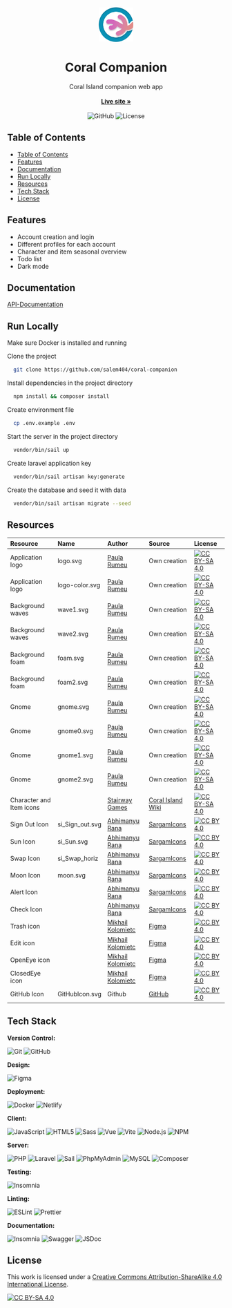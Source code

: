 <br/>
<p align="center">
  <a href="https://github.com/salem404/coral-companion">
    <img src="frontend/src/assets/img/logo-color.svg" alt="Logo" width="80" height="80">
  </a>

  <h1 align="center">Coral Companion</h1>

  <p align="center">
    Coral Island companion web app
    <br/>
    <br/>
    <a href="https://coral-companion.netlify.app/"><strong>Live site »</strong></a>
    <br/>
    <br/>
    <img alt="GitHub" src="https://img.shields.io/github/license/salem404/coral-companion?label=License">
    <img src="https://api.netlify.com/api/v1/badges/66e9e79f-2055-4632-ade3-ccbd40d120be/deploy-status" alt="License">
  </p>
</p>

## Table of Contents

- [Table of Contents](#table-of-contents)
- [Features](#features)
- [Documentation](#documentation)
- [Run Locally](#run-locally)
- [Resources](#resources)
- [Tech Stack](#tech-stack)
- [License](#license)

## Features

- Account creation and login
- Different profiles for each account
- Character and item seasonal overview
- Todo list
- Dark mode

## Documentation

[API-Documentation](https://salem404.github.io/coral-companion)

## Run Locally

Make sure Docker is installed and running

Clone the project

```bash
  git clone https://github.com/salem404/coral-companion
```

Install dependencies in the project directory

```bash
  npm install && composer install
```

Create environment file

```bash
  cp .env.example .env
```

Start the server in the project directory

```bash
  vendor/bin/sail up
```

Create laravel application key

```bash
  vendor/bin/sail artisan key:generate
```

Create the database and seed it with data

```bash
  vendor/bin/sail artisan migrate --seed
```

## Resources

| Resource                 | Name            | Author                                             | Source                                         | License                                     |
| :----------------------- | :-------------- | :------------------------------------------------- | :--------------------------------------------- | :------------------------------------------ |
| Application logo         | logo.svg        | [Paula Rumeu](https://github.com/salem404)         | Own creation                                   | [![CC BY-SA 4.0][cc-by-sa-image]][cc-by-sa] |
| Application logo         | logo-color.svg  | [Paula Rumeu](https://github.com/salem404)         | Own creation                                   | [![CC BY-SA 4.0][cc-by-sa-image]][cc-by-sa] |
| Background waves         | wave1.svg       | [Paula Rumeu](https://github.com/salem404)         | Own creation                                   | [![CC BY-SA 4.0][cc-by-sa-image]][cc-by-sa] |
| Background waves         | wave2.svg       | [Paula Rumeu](https://github.com/salem404)         | Own creation                                   | [![CC BY-SA 4.0][cc-by-sa-image]][cc-by-sa] |
| Background foam          | foam.svg        | [Paula Rumeu](https://github.com/salem404)         | Own creation                                   | [![CC BY-SA 4.0][cc-by-sa-image]][cc-by-sa] |
| Background foam          | foam2.svg       | [Paula Rumeu](https://github.com/salem404)         | Own creation                                   | [![CC BY-SA 4.0][cc-by-sa-image]][cc-by-sa] |
| Gnome                    | gnome.svg       | [Paula Rumeu](https://github.com/salem404)         | Own creation                                   | [![CC BY-SA 4.0][cc-by-sa-image]][cc-by-sa] |
| Gnome                    | gnome0.svg      | [Paula Rumeu](https://github.com/salem404)         | Own creation                                   | [![CC BY-SA 4.0][cc-by-sa-image]][cc-by-sa] |
| Gnome                    | gnome1.svg      | [Paula Rumeu](https://github.com/salem404)         | Own creation                                   | [![CC BY-SA 4.0][cc-by-sa-image]][cc-by-sa] |
| Gnome                    | gnome2.svg      | [Paula Rumeu](https://github.com/salem404)         | Own creation                                   | [![CC BY-SA 4.0][cc-by-sa-image]][cc-by-sa] |
| Character and Item icons |                 | [Stairway Games](https://www.stairwaygames.com)    | [Coral Island Wiki](https://coralisland.wiki/) | [![CC BY-SA 4.0][cc-by-sa-image]][cc-by-sa] |
| Sign Out Icon            | si_Sign_out.svg | [Abhimanyu Rana](https://github.com/planetabhi)    | [SargamIcons](https://sargamicons.com)         | [![CC BY 4.0][cc-by-image]][cc-by]          |
| Sun Icon                 | si_Sun.svg      | [Abhimanyu Rana](https://github.com/planetabhi)    | [SargamIcons](https://sargamicons.com)         | [![CC BY 4.0][cc-by-image]][cc-by]          |
| Swap Icon                | si_Swap_horiz   | [Abhimanyu Rana](https://github.com/planetabhi)    | [SargamIcons](https://sargamicons.com)         | [![CC BY 4.0][cc-by-image]][cc-by]          |
| Moon Icon                | moon.svg        | [Abhimanyu Rana](https://github.com/planetabhi)    | [SargamIcons](https://sargamicons.com)         | [![CC BY 4.0][cc-by-image]][cc-by]          |
| Alert Icon               |                 | [Abhimanyu Rana](https://github.com/planetabhi)    | [SargamIcons](https://sargamicons.com)         | [![CC BY 4.0][cc-by-image]][cc-by]          |
| Check Icon               |                 | [Abhimanyu Rana](https://github.com/planetabhi)    | [SargamIcons](https://sargamicons.com)         | [![CC BY 4.0][cc-by-image]][cc-by]          |
| Trash icon               |                 | [Mikhail Kolomietc](https://www.figma.com/@demiko) | [Figma](https://www.figma.com)                 | [![CC BY 4.0][cc-by-image]][cc-by]          |
| Edit icon                |                 | [Mikhail Kolomietc](https://www.figma.com/@demiko) | [Figma](https://www.figma.com)                 | [![CC BY 4.0][cc-by-image]][cc-by]          |
| OpenEye icon             |                 | [Mikhail Kolomietc](https://www.figma.com/@demiko) | [Figma](https://www.figma.com)                 | [![CC BY 4.0][cc-by-image]][cc-by]          |
| ClosedEye icon           |                 | [Mikhail Kolomietc](https://www.figma.com/@demiko) | [Figma](https://www.figma.com)                 | [![CC BY 4.0][cc-by-image]][cc-by]          |
| GitHub Icon              | GitHubIcon.svg  | Github                                             | [GitHub](https://github.com)                   | [![CC BY 4.0][cc-by-image]][cc-by]          |

## Tech Stack

**Version Control:**

![Git](https://img.shields.io/badge/Git-F05032?logo=Git&logoColor=white)
![GitHub](https://img.shields.io/badge/GitHub-181717?logo=GitHub&logoColor=white)

**Design:**

![Figma](https://img.shields.io/badge/Figma-F24E1E?logo=Figma&logoColor=white)

**Deployment:**

![Docker](https://img.shields.io/badge/Docker-2496ED?logo=Docker&logoColor=white)
![Netlify](https://img.shields.io/badge/Netlify-00C7B7?logo=Netlify&logoColor=white)

**Client:**

![JavaScript](https://img.shields.io/badge/JavaScript-F7DF1E?logo=JavaScript&logoColor=white)
![HTML5](https://img.shields.io/badge/HTML5-E34F26?logo=HTML5&logoColor=white)
![Sass](https://img.shields.io/badge/Sass-CC6699?logo=Sass&logoColor=white)
![Vue](https://img.shields.io/badge/Vue.js-4FC08D?logo=Vue.js&logoColor=white)
![Vite](https://img.shields.io/badge/Vite-646CFF?logo=Vite&logoColor=white)
![Node.js](https://img.shields.io/badge/Node.js-339933?logo=Node.js&logoColor=white)
![NPM](https://img.shields.io/badge/NPM-CB3837?logo=NPM&logoColor=white)

**Server:**

![PHP](https://img.shields.io/badge/PHP-777BB4?logo=PHP&logoColor=white)
![Laravel](https://img.shields.io/badge/Laravel-FF2D20?logo=Laravel&logoColor=white)
![Sail](https://img.shields.io/badge/Sail-FF2D20?logo=Laravel&logoColor=white)
![PhpMyAdmin](https://img.shields.io/badge/PhpMyAdmin-0175B2?logo=PhpMyAdmin&logoColor=white)
![MySQL](https://img.shields.io/badge/MySQL-4479A1?logo=MySQL&logoColor=white)
![Composer](https://img.shields.io/badge/Composer-885630?logo=Composer&logoColor=white)

**Testing:**

![Insomnia](https://img.shields.io/badge/Insomnia-5849BE?logo=Insomnia&logoColor=white)

**Linting:**

![ESLint](https://img.shields.io/badge/ESLint-4B32C3?logo=ESLint&logoColor=white)
![Prettier](https://img.shields.io/badge/Prettier-F7B93E?logo=Prettier&logoColor=white)

**Documentation:**

![Insomnia](https://img.shields.io/badge/Insomnia-5849BE?logo=Insomnia&logoColor=white)
![Swagger](https://img.shields.io/badge/Swagger-85EA2D?logo=Swagger&logoColor=white)
![JSDoc](https://img.shields.io/badge/JSDoc-FA7343?logo=JSDoc&logoColor=white)

## License

This work is licensed under a
[Creative Commons Attribution-ShareAlike 4.0 International License][cc-by-sa].

[![CC BY-SA 4.0][cc-by-sa-image]][cc-by-sa]

[cc-by-sa]: http://creativecommons.org/licenses/by-sa/4.0/
[cc-by-sa-image]: https://licensebuttons.net/l/by-sa/4.0/88x31.png
[cc-by]: https://creativecommons.org/licenses/by/4.0/
[cc-by-image]: https://licensebuttons.net/l/by/4.0/88x31.png
